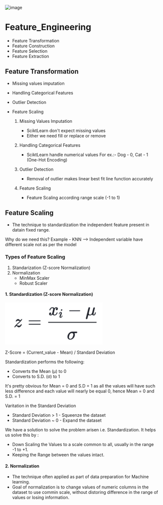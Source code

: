 ![image](https://github.com/user-attachments/assets/ea4bed6f-66ec-459d-8cd5-c4a1b178df28)


# Feature_Engineering
 - Feature Transformation
 - Feature Construction
 - Feature Selection
 - Feature Extraction

## Feature Transformation 
 - Missing values imputation
 - Handling Categorical Features
 - Outlier Detection
 - Feature Scaling

    1. Missing Values Imputation
        - SciktLearn don't expect missing values
        - Either we need fill or replace or remove
    
    2. Handling Categorical Features
        - SciktLearn handle numerical values
            For ex.:- Dog - 0, Cat - 1 (One-Hot Encoding)
    
    3. Outlier Detection
        - Removal of outlier makes linear best fit line function accurately

    4. Feature Scaling
        - Feature Scaling according range scale (-1 to 1)

## Feature Scaling
- The technique to standardization the independent feature present in datain fixed range.

Why do we need this?
Example - KNN --> Independent variable have different scale not as per the model

### Types of Feature Scaling
1. Standarization (Z-score Normalization) 
2. Normalization 
    - MinMax Scaler
    - Robust Scaler

#### 1. Standardization (Z-score Normalization)

![alt text](image-1.png)

Z-Score = (Current_value - Mean) / Standard Deviation

Standardization performs the following:
- Converts the Mean (μ) to 0
- Converts to S.D. (σ) to 1

It's pretty obvious for Mean = 0 and S.D = 1 as all the values will have such less difference and each value will nearly be equal 0, hence Mean = 0 and S.D. = 1

Varitation in the Standard Deviation
- Standard Deviation > 1 - Squeenze the dataset
- Standard Deviation ~ 0 - Expand the dataset

We have a solution to solve the problem arisen i.e. Standardization. It helps us solve this by : 
- Down Scaling the Values to a scale common to all, usually in the range -1 to +1.
- Keeping the Range between the values intact.


#### 2. Normalization
- The technique often applied as part of data preparation for Machine learning.
- Goal of normalization is to change values of numeric columns in the dataset to use commin scale, without distoring difference in the range of values or losing information.